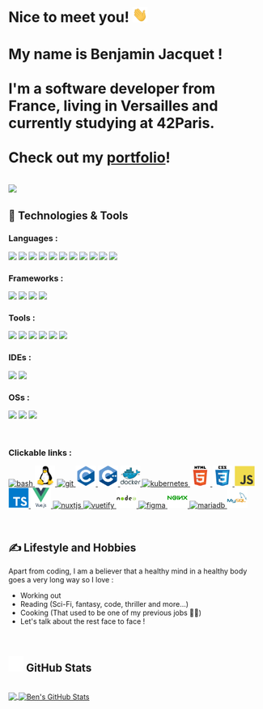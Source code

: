 # Nice to meet you! <img src="https://github.com/BenJacquet/BenJacquet/blob/master/images/wave.gif?raw=true" width="30px" height="30px" />

<h1>My name is Benjamin Jacquet !
<br><br>
I'm a software developer from France, living in Versailles and currently studying at 42Paris.<br><br>
Check out my <a href="https://benjacquet.github.io/portfolio/" target="_blank" rel="noreferrer">portfolio</a>!</h1>
<br>

<img src="https://badge42.vercel.app/api/v2/cl9h8a93b00390hmqa9bg4a7c/stats?cursusId=21&coalitionId=48" />

## 🔧 Technologies & Tools
### Languages :
![](https://img.shields.io/badge/Language-C-brightgreen)
![](https://img.shields.io/badge/Language-C%2B%2B-brightgreen)
![](https://img.shields.io/badge/Language-ASMx64-brightgreen)
![](https://img.shields.io/badge/Language-Makefile-DCB00A)
![](https://img.shields.io/badge/Language-Shell-DCB00A)
![](https://img.shields.io/badge/Language-JavaScript-D031FF)
![](https://img.shields.io/badge/Language-Typescript-D031FF)
![](https://img.shields.io/badge/Language-HTML5-D031FF)
![](https://img.shields.io/badge/Language-CSS3-D031FF)
![](https://img.shields.io/badge/Language-Dockerfile-blue)
![](https://img.shields.io/badge/Language-Docker--compose-blue)
### Frameworks :
![](https://img.shields.io/badge/Language-Vue.Js-D031FF)
![](https://img.shields.io/badge/Language-Nuxt.js-D031FF)
![](https://img.shields.io/badge/Language-Node.js-D031FF)
![](https://img.shields.io/badge/Language-Vuetify-D031FF)
### Tools :
![](https://img.shields.io/badge/Language-Git-white)
![](https://img.shields.io/badge/Language-Docker-blue)
![](https://img.shields.io/badge/Language-Kubernetes-blue)
![](https://img.shields.io/badge/Language-Nginx-D031FF)
![](https://img.shields.io/badge/Language-MySQL-D031FF)
![](https://img.shields.io/badge/Language-MariaDB-D031FF)
### IDEs :
![](https://img.shields.io/badge/Language-VSCode-0D39E0)
![](https://img.shields.io/badge/Language-Vim-0D39E0)
### OSs :
![](https://img.shields.io/badge/Language-Linux-FF5031)
![](https://img.shields.io/badge/Language-Windows-FF5031)
![](https://img.shields.io/badge/Language-MacOS-FF5031)

![]()

<h3 align="left">Clickable links :</h3>
<p align="left"> <a href="https://www.gnu.org/software/bash/" target="_blank" rel="noreferrer"> <img src="https://www.vectorlogo.zone/logos/gnu_bash/gnu_bash-icon.svg" alt="bash" width="40" height="40"/> </a>
<a href="https://www.linux.org/" target="_blank" rel="noreferrer"> <img src="https://raw.githubusercontent.com/devicons/devicon/master/icons/linux/linux-original.svg" alt="linux" width="40" height="40"/> </a>
<a href="https://git-scm.com/" target="_blank" rel="noreferrer"> <img src="https://www.vectorlogo.zone/logos/git-scm/git-scm-icon.svg" alt="git" width="40" height="40"/> </a>
<a href="https://www.cprogramming.com/" target="_blank" rel="noreferrer"> <img src="https://raw.githubusercontent.com/devicons/devicon/master/icons/c/c-original.svg" alt="c" width="40" height="40"/> </a>
<a href="https://www.w3schools.com/cpp/" target="_blank" rel="noreferrer"> <img src="https://raw.githubusercontent.com/devicons/devicon/master/icons/cplusplus/cplusplus-original.svg" alt="cplusplus" width="40" height="40"/> </a>
<a href="https://www.docker.com/" target="_blank" rel="noreferrer"> <img src="https://raw.githubusercontent.com/devicons/devicon/master/icons/docker/docker-original-wordmark.svg" alt="docker" width="40" height="40"/> </a>
<a href="https://kubernetes.io" target="_blank" rel="noreferrer"> <img src="https://www.vectorlogo.zone/logos/kubernetes/kubernetes-icon.svg" alt="kubernetes" width="40" height="40"/> </a>
<a href="https://www.w3.org/html/" target="_blank" rel="noreferrer"> <img src="https://raw.githubusercontent.com/devicons/devicon/master/icons/html5/html5-original-wordmark.svg" alt="html5" width="40" height="40"/> </a>
<a href="https://www.w3schools.com/css/" target="_blank" rel="noreferrer"> <img src="https://raw.githubusercontent.com/devicons/devicon/master/icons/css3/css3-original-wordmark.svg" alt="css3" width="40" height="40"/> </a>
<a href="https://developer.mozilla.org/en-US/docs/Web/JavaScript" target="_blank" rel="noreferrer"> <img src="https://raw.githubusercontent.com/devicons/devicon/master/icons/javascript/javascript-original.svg" alt="javascript" width="40" height="40"/> </a>
<a href="https://www.typescriptlang.org/" target="_blank" rel="noreferrer"> <img src="https://raw.githubusercontent.com/devicons/devicon/master/icons/typescript/typescript-original.svg" alt="typescript" width="40" height="40"/> </a>
<a href="https://vuejs.org/" target="_blank" rel="noreferrer"> <img src="https://raw.githubusercontent.com/devicons/devicon/master/icons/vuejs/vuejs-original-wordmark.svg" alt="vuejs" width="40" height="40"/> </a>
<a href="https://nuxtjs.org/" target="_blank" rel="noreferrer"> <img src="https://www.vectorlogo.zone/logos/nuxtjs/nuxtjs-icon.svg" alt="nuxtjs" width="40" height="40"/> </a>
<a href="https://vuetifyjs.com/en/" target="_blank" rel="noreferrer"> <img src="https://bestofjs.org/logos/vuetify.svg" alt="vuetify" width="40" height="40"/> </a>
<a href="https://nodejs.org" target="_blank" rel="noreferrer"> <img src="https://raw.githubusercontent.com/devicons/devicon/master/icons/nodejs/nodejs-original-wordmark.svg" alt="nodejs" width="40" height="40"/> </a>
<a href="https://www.figma.com/" target="_blank" rel="noreferrer"> <img src="https://www.vectorlogo.zone/logos/figma/figma-icon.svg" alt="figma" width="40" height="40"/> </a>
<a href="https://www.nginx.com" target="_blank" rel="noreferrer"> <img src="https://raw.githubusercontent.com/devicons/devicon/master/icons/nginx/nginx-original.svg" alt="nginx" width="40" height="40"/> </a>
<a href="https://mariadb.org/" target="_blank" rel="noreferrer"> <img src="https://www.vectorlogo.zone/logos/mariadb/mariadb-icon.svg" alt="mariadb" width="40" height="40"/> </a>
<a href="https://www.mysql.com/" target="_blank" rel="noreferrer"> <img src="https://raw.githubusercontent.com/devicons/devicon/master/icons/mysql/mysql-original-wordmark.svg" alt="mysql" width="40" height="40"/> </a>
</p>

<br>

## &#x270d; Lifestyle and Hobbies

Apart from coding, I am a believer that a healthy mind in a healthy body goes a very long way so I love :
- Working out
- Reading (Sci-Fi, fantasy, code, thriller and more...)
- Cooking (That used to be one of my previous jobs 👨‍🍳)
- Let's talk about the rest face to face !

<br>

## <img src="https://github.com/BenJacquet/BenJacquet/blob/master/images/GitHub-Mark-Light-32px.png?raw=true" width="30px" height="30px" /> GitHub Stats

<br>

<a href="https://github.com/BenJacquet/BenJacquet">
  <img align="center" src="https://github-readme-stats.vercel.app/api/top-langs/?username=BenJacquet&title_color=ffffff&text_color=c9cacc&icon_color=2bbc8a&bg_color=1d1f21&langs_count=3" />
</a>
<a href="https://github.com/BenJacquet/BenJacquet">
  <img align="center" src="https://github-readme-stats.vercel.app/api?username=BenJacquet&show_icons=true&count_private=true&title_color=ffffff&text_color=c9cacc&icon_color=2bbc8a&bg_color=1d1f21" alt="Ben's GitHub Stats" />
</a>

<!-- links to social media icons -->

<!-- icons with padding -->

[1.1]: http://i.imgur.com/tXSoThF.png (twitter icon with padding)
[2.1]: http://i.imgur.com/0o48UoR.png (github icon with padding)

<!-- icons without padding -->

[1.2]: http://i.imgur.com/wWzX9uB.png (twitter icon without padding)
[2.2]: http://i.imgur.com/9I6NRUm.png (github icon without padding)
[3.2]: https://raw.githubusercontent.com/MartinHeinz/MartinHeinz/master/linkedin-3-16.png (LinkedIn icon without padding)



<!-- Resources -->
<!-- Icons: https://simpleicons.org/ -->
<!-- GitHub Stats: https://github.com/anuraghazra/github-readme-stats -->
<!-- Emojis: https://emojipedia.org/emoji/ -->
<!-- HTML Emojis: https://www.fileformat.info/index.htm -->
<!-- Shields: https://shields.io/ -->
<!-- Awesome GitHub Profile README: https://github.com/abhisheknaiidu/awesome-github-profile-readme -->
